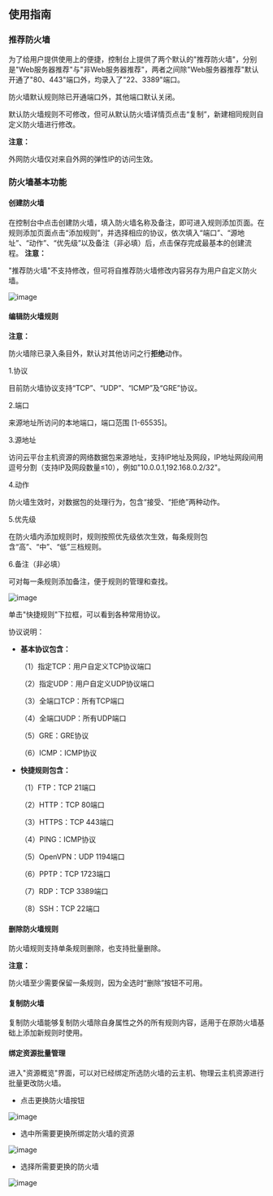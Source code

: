## 使用指南

### 推荐防火墙

为了给用户提供使用上的便捷，控制台上提供了两个默认的"推荐防火墙"，分别是"Web服务器推荐"与"非Web服务器推荐"，两者之间除"Web服务器推荐"默认开通了"80、443"端口外，均录入了"22、3389"端口。

防火墙默认规则除已开通端口外，其他端口默认关闭。

默认防火墙规则不可修改，但可从默认防火墙详情页点击“复制”，新建相同规则自定义防火墙进行修改。

**注意：**

外网防火墙仅对来自外网的弹性IP的访问生效。

### 防火墙基本功能

#### 创建防火墙

在控制台中点击创建防火墙，填入防火墙名称及备注，即可进入规则添加页面。在规则添加页面点击“添加规则”，并选择相应的协议，依次填入“端口”、“源地址”、“动作”、“优先级”以及备注（非必填）后，点击保存完成最基本的创建流程。
**注意：**

"推荐防火墙"不支持修改，但可将自推荐防火墙修改内容另存为用户自定义防火墙。

![image](/images//firewall1.png)

#### 编辑防火墙规则

**注意：**

防火墙除已录入条目外，默认对其他访问之行**拒绝**动作。

1.协议

目前防火墙协议支持“TCP”、“UDP”、“ICMP”及“GRE”协议。

2.端口

来源地址所访问的本地端口，端口范围 \[1-65535\]。

3.源地址

访问云平台主机资源的网络数据包来源地址，支持IP地址及网段，IP地址网段间用逗号分割（支持IP及网段数量≤10），例如"10.0.0.1,192.168.0.2/32"。

4.动作

防火墙生效时，对数据包的处理行为，包含“接受、“拒绝”两种动作。

5.优先级

在防火墙内添加规则时，规则按照优先级依次生效，每条规则包含“高”、“中”、“低”三档规则。

6.备注（非必填）

可对每一条规则添加备注，便于规则的管理和查找。

![image](/images/编辑规则.png)

单击"快捷规则"下拉框，可以看到各种常用协议。

协议说明：

  - **基本协议包含：** 
  
      （1）指定TCP：用户自定义TCP协议端口 
  
      （2）指定UDP：用户自定义UDP协议端口 
  
      （3）全端口TCP：所有TCP端口
    
      （4）全端口UDP：所有UDP端口 
    
      （5）GRE：GRE协议
  
      （6）ICMP：ICMP协议
  
  - **快捷规则包含：** 
  
     （1）FTP：TCP 21端口 
   
     （2）HTTP：TCP 80端口 
  
     （3）HTTPS：TCP 443端口 
  
     （4）PING：ICMP协议
  
     （5）OpenVPN：UDP 1194端口 
  
     （6）PPTP：TCP 1723端口 
  
     （7）RDP：TCP 3389端口 
  
     （8）SSH：TCP 22端口

#### 删除防火墙规则

防火墙规则支持单条规则删除，也支持批量删除。

**注意：**

防火墙至少需要保留一条规则，因为全选时“删除”按钮不可用。

#### 复制防火墙

复制防火墙能够复制防火墙除自身属性之外的所有规则内容，适用于在原防火墙基础上添加新规则时使用。

#### 绑定资源批量管理

进入"资源概览"界面，可以对已经绑定所选防火墙的云主机、物理云主机资源进行批量更改防火墙。

- 点击更换防火墙按钮

![image](/images/firewall3.png)

- 选中所需要更换所绑定防火墙的资源

![image](/images/firewall4.png)

- 选择所需要更换的防火墙

![image](/images/firewall5.png)
